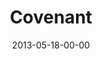 ---
layout: message
category: message
series: "GoodSex"
title: "Covenant"
date: 2013-05-18-00-00
message_id: 787
audio: "http://s3.amazonaws.com/crossroads-media/media/legacy/mp3/goodsex_01.mp3"
audio-duration: "53:18"
description: "Chuck Mingo talks about God's design for good sex. (This message contains adult content.)"
video: "https://s3.amazonaws.com/crossroadsvideomessages/goodsex_01.mp4"
video-duration: "53:25"
video-image: "http://s3.amazonaws.com/crossroads-media/images/legacy/content/goodsex-01-still.jpg"
program: "http://s3.amazonaws.com/crossroads-media/media/legacy/documents/05_18-19_13Program_LO.pdf"
flag: "N"
---